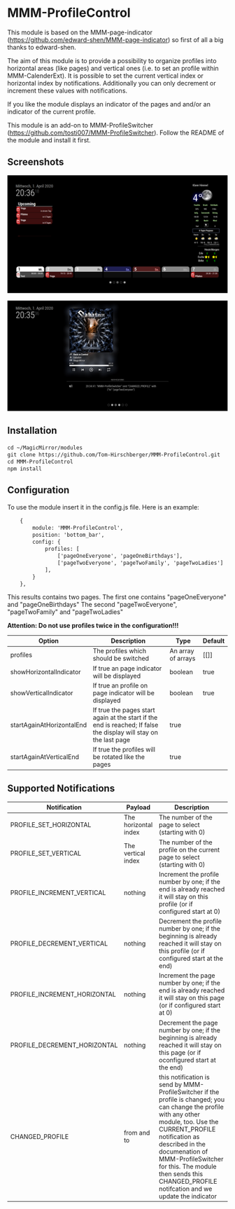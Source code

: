 
# MMM-ProfileControl #
This module is based on the MMM-page-indicator (https://github.com/edward-shen/MMM-page-indicator) so first of all a big thanks to edward-shen.

The aim of this module is to provide a possibility to organize profiles into horizontal areas (like pages) and vertical ones (i.e. to set an profile within MMM-CalenderExt).
It is possible to set the current vertical index or horizontal index by notifications. Additionally you can only decrement or increment these values with notifications.

If you like the module displays an indicator of the pages and and/or an indicator of the current profile.

This module is an add-on to MMM-ProfileSwitcher (https://github.com/tosti007/MMM-ProfileSwitcher). Follow the README of the module and install it first.

## Screenshots ##
![alt text](https://github.com/Tom-Hirschberger/MMM-ProfileControl/blob/master/examples/page_one-profile_two.png "Page One -> Profile Two")

![alt text](https://github.com/Tom-Hirschberger/MMM-ProfileControl/blob/master/examples/page_two-profile_one.png "Page Two -> Profile One")


## Installation
    cd ~/MagicMirror/modules
    git clone https://github.com/Tom-Hirschberger/MMM-ProfileControl.git
    cd MMM-ProfileControl
    npm install


## Configuration ##
To use the module insert it in the config.js file. Here is an example:

        {
			module: 'MMM-ProfileControl',
			position: 'bottom_bar',
			config: {
				profiles: [
					['pageOneEveryone', 'pageOneBirthdays'],
					['pageTwoEveryone', 'pageTwoFamily', 'pageTwoLadies']
				],
			}
		},

This results contains two pages.
    The first one contains "pageOneEveryone" and "pageOneBirthdays"
    The second "pageTwoEveryone", "pageTwoFamily" and "pageTwoLadies"

**Attention: Do not use profiles twice in the configuration!!!**


| Option  | Description | Type | Default |
| ------- | --- | --- | --- |
| profiles | The profiles which should be switched | An array of arrays | [[]] |
| showHorizontalIndicator | If true an page indicator will be displayed | boolean | true |
| showVerticalIndicator | If true an profile on page indicator will be displayed | boolean | true |
| startAgainAtHorizontalEnd | If true the pages start again at the start if the end is reached; If false the display will stay on the last page | true |
| startAgainAtVerticalEnd | If true the profiles will be rotated like the pages | true |

## Supported Notifications ##
| Notification | Payload | Description |
| ------------ | ------- | ----------- |
| PROFILE_SET_HORIZONTAL | The horizontal index | The number of the page to select (starting with 0) |
| PROFILE_SET_VERTICAL | The vertical index | The number of the profile on the current page to select (starting with 0) |
| PROFILE_INCREMENT_VERTICAL | nothing | Increment the profile number by one; if the end is already reached it will stay on this profile (or if configured start at 0) |
| PROFILE_DECREMENT_VERTICAL | nothing | Decrement the profile number by one; if the beginning is already reached it will stay on this profile (or if configured start at the end) |
| PROFILE_INCREMENT_HORIZONTAL | nothing | Increment the page number by one; if the end is already reached it will stay on this page (or if configured start at 0) |
| PROFILE_DECREMENT_HORIZONTAL | nothing | Decrement the page number by one; if the beginning is already reached it will stay on this page (or if oconfigured start at the end) |
| CHANGED_PROFILE | from and to | this notification is send by MMM-ProfileSwitcher if the profile is changed; you can change the profile with any other module, too. Use the CURRENT_PROFILE notification as described in the documenation of MMM-ProfileSwitcher for this. The module then sends this CHANGED_PROFILE notifcation and we update the indicator |
